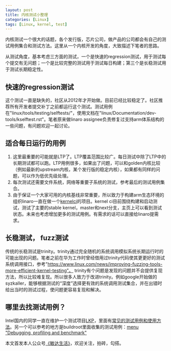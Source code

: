 ```yaml
---
layout: post
title: 内核测试小整理
categories: [Linux]
tags: [Linux, kernel, test]
---
```


内核测试一个很大的话题，各个发行版，芯片公司，做产品的公司都会有自己的测试用例集合和测试方法。这里从一个内核开发的角度，大致描述下笔者的思路。

从测试角度，基本考虑三方面的测试，一个是快速的regression测试，用于测试每个提交有无问题；一个是比较完整的测试用于测试每日构建；第三个是长稳测试用于测试长期稳定性。

快速的regression测试
--------------------
这个测试一直是缺失的，社区从2012年才开始做。目前已经比较稳定了。社区推荐所有开发者提交补丁之前都运行这个测试。测试用例在"linux/tools/testing/selftests/"，使用文档在"linux/Documentation/dev-tools/kselftest.rst"。笔者原来做linaro assignee负责修复过支持arm体系结构的一些问题，有问题欢迎一起讨论。

适合每日运行的用例
------------------
1.  这里最重要的可能就是LTP了。LTP覆盖范围比较广。每日测试中除了LTP中的长期测试都可以跑。LTP用例很多，如果出了问题，可以和golden内核比较（例如最新的upstream内核，某个发行版的稳定内核），如果都有同样的问题，可以作为低优先级处理。
2.  每次测试还需要文件系统，网络等重要子系统的测试，参考最后的测试用例集合。
3.  由于保证一个大家可用的内核基线非常重要，所以致力于构建arm生态环境的组织linaro一直在做一个[kernelci](https://kernelci.org/)的项目。kernel ci目前围绕构建和启动测试，测试了主要的stable kernel，master和next分支，主页上可以看到测试状态。未来也考虑增加更多的测试用例。有需求的话可以直接给linaro提需求。

长稳测试， fuzz测试
-------------------
传统的长稳测试是trinity。trinity通过完全随机的系统调用模拟系统长期运行时的可能出现的问题。笔者之前在华为工作时曾经借用过trinity代码使其更更好的测试系统调用接口，参考"https://www.linux.com/news/improving-fuzzing-tools-more-efficient-kernel-testing"。
trinity有个问题是发现的问题并不会提供复现方法，所以比较难复现。所以很多人致力于改进trinity。例如google开始做的syzkaller，能够根据测试的“深度”选择更有效的系统调用测试集合，并在出错时给出当时的测试过程，使问题更容易复现和解决。

哪里去找测试用例？
------------------
Intel国内的同学一直在维护一个测试项目[LKP](https://01.org/zh/lkp?langredirect=1)，里面有[常见的测试用例和使用方法](https://github.com/intel/lkp-tests/tree/master/tests)。另一个可以参考的地方是buildroot里面收集的测试用例：[menu "Debugging, profiling and benchmark"](https://git.busybox.net/buildroot/tree/package/Config.in#n81)

本文首发本人公众号[《敏达生活》](https://mp.weixin.qq.com/s/7GeaQCgQS9rFV43ewl-K0g)，欢迎关注，拍砖，勾搭。

